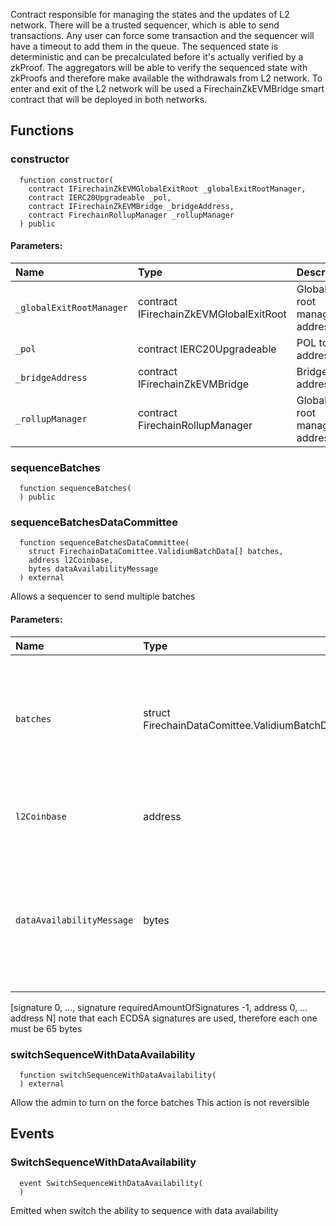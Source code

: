 Contract responsible for managing the states and the updates of L2 network.
There will be a trusted sequencer, which is able to send transactions.
Any user can force some transaction and the sequencer will have a timeout to add them in the queue.
The sequenced state is deterministic and can be precalculated before it's actually verified by a zkProof.
The aggregators will be able to verify the sequenced state with zkProofs and therefore make available the withdrawals from L2 network.
To enter and exit of the L2 network will be used a FirechainZkEVMBridge smart contract that will be deployed in both networks.


## Functions
### constructor
```solidity
  function constructor(
    contract IFirechainZkEVMGlobalExitRoot _globalExitRootManager,
    contract IERC20Upgradeable _pol,
    contract IFirechainZkEVMBridge _bridgeAddress,
    contract FirechainRollupManager _rollupManager
  ) public
```


#### Parameters:
| Name | Type | Description                                                          |
| :--- | :--- | :------------------------------------------------------------------- |
|`_globalExitRootManager` | contract IFirechainZkEVMGlobalExitRoot | Global exit root manager address
|`_pol` | contract IERC20Upgradeable | POL token address
|`_bridgeAddress` | contract IFirechainZkEVMBridge | Bridge address
|`_rollupManager` | contract FirechainRollupManager | Global exit root manager address

### sequenceBatches
```solidity
  function sequenceBatches(
  ) public
```




### sequenceBatchesDataCommittee
```solidity
  function sequenceBatchesDataCommittee(
    struct FirechainDataComittee.ValidiumBatchData[] batches,
    address l2Coinbase,
    bytes dataAvailabilityMessage
  ) external
```
Allows a sequencer to send multiple batches


#### Parameters:
| Name | Type | Description                                                          |
| :--- | :--- | :------------------------------------------------------------------- |
|`batches` | struct FirechainDataComittee.ValidiumBatchData[] | Struct array which holds the necessary data to append new batches to the sequence
|`l2Coinbase` | address | Address that will receive the fees from L2
|`dataAvailabilityMessage` | bytes | Byte array containing the signatures and all the addresses of the committee in ascending order
[signature 0, ..., signature requiredAmountOfSignatures -1, address 0, ... address N]
note that each ECDSA signatures are used, therefore each one must be 65 bytes

### switchSequenceWithDataAvailability
```solidity
  function switchSequenceWithDataAvailability(
  ) external
```
Allow the admin to turn on the force batches
This action is not reversible



## Events
### SwitchSequenceWithDataAvailability
```solidity
  event SwitchSequenceWithDataAvailability(
  )
```

Emitted when switch the ability to sequence with data availability

